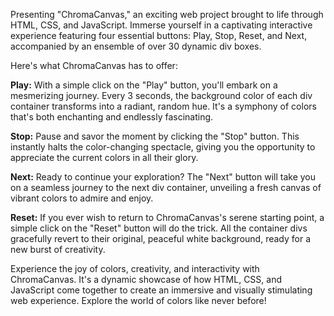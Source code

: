 
Presenting "ChromaCanvas," an exciting web project brought to life through HTML, CSS, and JavaScript. Immerse yourself in a captivating interactive experience featuring four essential buttons: Play, Stop, Reset, and Next, accompanied by an ensemble of over 30 dynamic div boxes.

Here's what ChromaCanvas has to offer:

**Play:** With a simple click on the "Play" button, you'll embark on a mesmerizing journey. Every 3 seconds, the background color of each div container transforms into a radiant, random hue. It's a symphony of colors that's both enchanting and endlessly fascinating.

**Stop:** Pause and savor the moment by clicking the "Stop" button. This instantly halts the color-changing spectacle, giving you the opportunity to appreciate the current colors in all their glory.

**Next:** Ready to continue your exploration? The "Next" button will take you on a seamless journey to the next div container, unveiling a fresh canvas of vibrant colors to admire and enjoy.

**Reset:** If you ever wish to return to ChromaCanvas's serene starting point, a simple click on the "Reset" button will do the trick. All the container divs gracefully revert to their original, peaceful white background, ready for a new burst of creativity.

Experience the joy of colors, creativity, and interactivity with ChromaCanvas. It's a dynamic showcase of how HTML, CSS, and JavaScript come together to create an immersive and visually stimulating web experience. Explore the world of colors like never before!

